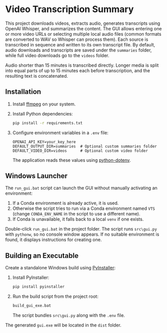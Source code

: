 # Video Transcription Summary

This project downloads videos, extracts audio, generates transcripts using OpenAI Whisper, and summarizes the content. The GUI allows entering one or more video URLs or selecting multiple local audio files (common formats are converted to WAV so Whisper can process them). Each source is transcribed in sequence and written to its own transcript file. By default, audio downloads and transcripts are saved under the `summaries` folder, while full video downloads go to the `videos` folder.

Audio shorter than 15 minutes is transcribed directly. Longer media is split into equal parts of up to 15 minutes each before transcription, and the resulting text is concatenated.

## Installation

1. Install [ffmpeg](https://ffmpeg.org/) on your system.
2. Install Python dependencies:
   ```bash
   pip install -r requirements.txt
   ```

3. Configure environment variables in a `.env` file:
   ```env
   OPENAI_API_KEY=your_key_here
   DEFAULT_OUTPUT_DIR=summaries  # Optional custom summaries folder
   DEFAULT_VIDEO_DIR=videos      # Optional custom video folder
   ```
   The application reads these values using [python-dotenv](https://github.com/theskumar/python-dotenv).


## Windows Launcher

The `run_gui.bat` script can launch the GUI without manually activating an environment:

1. If a Conda environment is already active, it is used.
2. Otherwise the script tries to run via a Conda environment named `VTS` (change `CONDA_ENV_NAME` in the script to use a different name).
3. If Conda is unavailable, it falls back to a local `venv` if one exists.

Double-click `run_gui.bat` in the project folder. The script runs `src\gui.py` with `pythonw`, so no console window appears. If no suitable environment is found, it displays instructions for creating one.

## Building an Executable

Create a standalone Windows build using [PyInstaller](https://pyinstaller.org/):

1. Install PyInstaller:
   ```bash
   pip install pyinstaller
   ```
2. Run the build script from the project root:
   ```bat
   build_gui_exe.bat
   ```
   The script bundles `src\gui.py` along with the `.env` file.

The generated `gui.exe` will be located in the `dist` folder.

